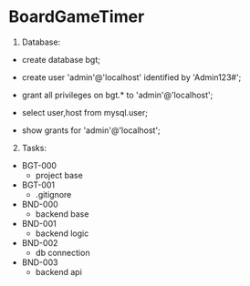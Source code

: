 # BoardGameTimer

1. Database:
- create database bgt;
- create user 'admin'@'localhost' identified by 'Admin123#';
- grant all privileges on bgt.* to 'admin'@'localhost';

- select user,host from mysql.user;
- show grants for 'admin'@'localhost';

2. Tasks:
- BGT-000
	- project base
- BGT-001
	- .gitignore
- BND-000
	- backend base
- BND-001
	- backend logic
- BND-002
	- db connection
- BND-003
	- backend api
